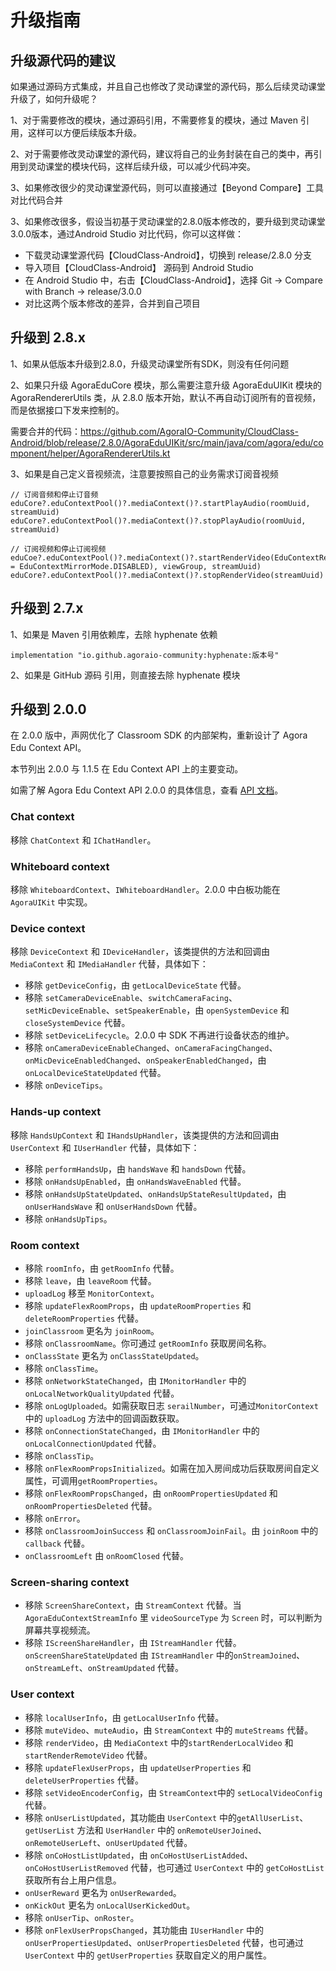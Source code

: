 # 升级指南

## 升级源代码的建议
如果通过源码方式集成，并且自己也修改了灵动课堂的源代码，那么后续灵动课堂升级了，如何升级呢？

1、对于需要修改的模块，通过源码引用，不需要修复的模块，通过 Maven 引用，这样可以方便后续版本升级。

2、对于需要修改灵动课堂的源代码，建议将自己的业务封装在自己的类中，再引用到灵动课堂的模块代码，这样后续升级，可以减少代码冲突。

3、如果修改很少的灵动课堂源代码，则可以直接通过【Beyond Compare】工具对比代码合并

3、如果修改很多，假设当初基于灵动课堂的2.8.0版本修改的，要升级到灵动课堂3.0.0版本，通过Android Studio 对比代码，你可以这样做：
- 下载灵动课堂源代码【CloudClass-Android】，切换到 release/2.8.0 分支
- 导入项目【CloudClass-Android】 源码到 Android Studio
-  在 Android Studio 中，右击【CloudClass-Android】，选择 Git -> Compare with Branch -> release/3.0.0
- 对比这两个版本修改的差异，合并到自己项目


## 升级到  2.8.x

1、如果从低版本升级到2.8.0，升级灵动课堂所有SDK，则没有任何问题

2、如果只升级 AgoraEduCore 模块，那么需要注意升级 AgoraEduUIKit 模块的 AgoraRendererUtils 类，从 2.8.0 版本开始，默认不再自动订阅所有的音视频，而是依据接口下发来控制的。

需要合并的代码：https://github.com/AgoraIO-Community/CloudClass-Android/blob/release/2.8.0/AgoraEduUIKit/src/main/java/com/agora/edu/component/helper/AgoraRendererUtils.kt

3、如果是自己定义音视频流，注意要按照自己的业务需求订阅音视频
```
// 订阅音频和停止订音频
eduCore?.eduContextPool()?.mediaContext()?.startPlayAudio(roomUuid, streamUuid)
eduCore?.eduContextPool()?.mediaContext()?.stopPlayAudio(roomUuid, streamUuid)

// 订阅视频和停止订阅视频
eduCoe?.eduContextPool()?.mediaContext()?.startRenderVideo(EduContextRenderConfig(mirrorMode = EduContextMirrorMode.DISABLED), viewGroup, streamUuid)
eduCore?.eduContextPool()?.mediaContext()?.stopRenderVideo(streamUuid)
```

## 升级到  2.7.x

1、如果是 Maven 引用依赖库，去除 hyphenate 依赖
```
implementation "io.github.agoraio-community:hyphenate:版本号"
```

2、如果是 GitHub 源码 引用，则直接去除 hyphenate 模块 


## 升级到 2.0.0

在 2.0.0 版中，声网优化了 Classroom SDK 的内部架构，重新设计了 Agora Edu Context API。

本节列出 2.0.0 与 1.1.5 在 Edu Context API 上的主要变动。

<div class="alert info">如需了解 Agora Edu Context API 2.0.0 的具体信息，查看 <a href="/cn/agora-class/API%20Reference/edu_context_kotlin/v2.0.0/API/edu_context_api_overview.html" target="_blank">API 文档</a>。</div>

### Chat context

移除 `ChatContext` 和 `IChatHandler`。

### Whiteboard context

移除 `WhiteboardContext`、`IWhiteboardHandler`。2.0.0 中白板功能在 `AgoraUIKit` 中实现。

### Device context

移除 `DeviceContext` 和 `IDeviceHandler`，该类提供的方法和回调由 `MediaContext` 和 `IMediaHandler` 代替，具体如下：

- 移除 `getDeviceConfig`，由 `getLocalDeviceState` 代替。
- 移除 `setCameraDeviceEnable`、`switchCameraFacing`、`setMicDeviceEnable`、`setSpeakerEnable`，由 `openSystemDevice` 和 `closeSystemDevice` 代替。
- 移除 `setDeviceLifecycle`。2.0.0 中 SDK 不再进行设备状态的维护。
- 移除 `onCameraDeviceEnableChanged`、`onCameraFacingChanged`、`onMicDeviceEnabledChanged`、`onSpeakerEnabledChanged`，由 `onLocalDeviceStateUpdated` 代替。
- 移除 `onDeviceTips`。

### Hands-up context

移除 `HandsUpContext` 和 `IHandsUpHandler`，该类提供的方法和回调由 `UserContext` 和 `IUserHandler` 代替，具体如下：

- 移除 `performHandsUp`，由 `handsWave` 和 `handsDown` 代替。
- 移除 `onHandsUpEnabled`，由 `onHandsWaveEnabled` 代替。
- 移除 `onHandsUpStateUpdated`、`onHandsUpStateResultUpdated`，由 `onUserHandsWave` 和 `onUserHandsDown` 代替。
- 移除 `onHandsUpTips`。

### Room context

- 移除 `roomInfo`，由 `getRoomInfo` 代替。
- 移除 `leave`，由 `leaveRoom` 代替。
- `uploadLog` 移至 `MonitorContext`。
- 移除 `updateFlexRoomProps`，由 `updateRoomProperties` 和 `deleteRoomProperties` 代替。
- `joinClassroom` 更名为 `joinRoom`。
- 移除 `onClassroomName`。你可通过 `getRoomInfo` 获取房间名称。
- `onClassState` 更名为 `onClassStateUpdated`。
- 移除 `onClassTime`。
- 移除 `onNetworkStateChanged`，由 `IMonitorHandler` 中的`onLocalNetworkQualityUpdated` 代替。
- 移除 `onLogUploaded`。如需获取日志 `serailNumber`，可通过`MonitorContext` 中的 `uploadLog` 方法中的回调函数获取。
- 移除 `onConnectionStateChanged`，由 `IMonitorHandler` 中的`onLocalConnectionUpdated` 代替。
- 移除 `onClassTip`。
- 移除 `onFlexRoomPropsInitialized`。如需在加入房间成功后获取房间自定义属性，可调用`getRoomProperties`。
- 移除 `onFlexRoomPropsChanged`，由 `onRoomPropertiesUpdated` 和 `onRoomPropertiesDeleted` 代替。
- 移除 `onError`。
- 移除 `onClassroomJoinSuccess` 和 `onClassroomJoinFail`。由 `joinRoom` 中的 `callback` 代替。
- `onClassroomLeft` 由 `onRoomClosed` 代替。

### Screen-sharing context

- 移除 `ScreenShareContext`，由 `StreamContext` 代替。当 `AgoraEduContextStreamInfo` 里 `videoSourceType` 为 `Screen` 时，可以判断为屏幕共享视频流。
- 移除 `IScreenShareHandler`，由 `IStreamHandler` 代替。`onScreenShareStateUpdated` 由 `IStreamHandler` 中的`onStreamJoined`、`onStreamLeft`、`onStreamUpdated` 代替。

### User context

- 移除 `localUserInfo`，由 `getLocalUserInfo` 代替。
- 移除 `muteVideo`、`muteAudio`，由 `StreamContext` 中的 `muteStreams` 代替。
- 移除 `renderVideo`，由 `MediaContext` 中的`startRenderLocalVideo` 和 `startRenderRemoteVideo` 代替。
- 移除 `updateFlexUserProps`，由 `updateUserProperties` 和 `deleteUserProperties` 代替。
- 移除 `setVideoEncoderConfig`，由 `StreamContext`中的 `setLocalVideoConfig` 代替。
- 移除 `onUserListUpdated`，其功能由 `UserContext` 中的`getAllUserList`、`getUserList` 方法和 `UserHandler` 中的 `onRemoteUserJoined`、`onRemoteUserLeft`、`onUserUpdated` 代替。
- 移除 `onCoHostListUpdated`，由 `onCoHostUserListAdded`、`onCoHostUserListRemoved` 代替，也可通过 `UserContext` 中的 `getCoHostList` 获取所有台上用户信息。
- `onUserReward` 更名为 `onUserRewarded`。
- `onKickOut` 更名为 `onLocalUserKickedOut`。
- 移除 `onUserTip`、`onRoster`。
- 移除 `onFlexUserPropsChanged`，其功能由 `IUserHandler` 中的 `onUserPropertiesUpdated`、`onUserPropertiesDeleted` 代替，也可通过 `UserContext` 中的 `getUserProperties` 获取自定义的用户属性。